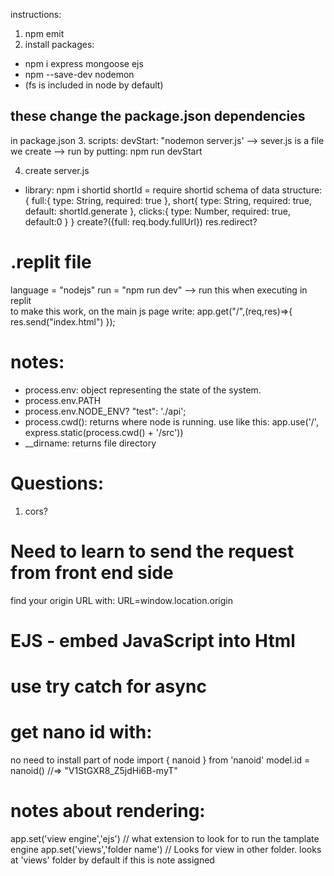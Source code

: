instructions:

1. npm emit
2. install packages:

- npm i express mongoose ejs
- npm --save-dev nodemon
- (fs is included in node by default)

## these change the package.json dependencies

in package.json 3. scripts:
devStart: "nodemon server.js'
--> sever.js is a file we create
--> run by putting: npm run devStart

4. create server.js

- library: npm i shortid
  shortId = require shortid
  schema of data structure:{
  full:{
  type: String,
  required: true
  },
  short{
  type: String,
  required: true,
  default: shortId.generate
  },
  clicks:{
  type: Number,
  required: true,
  default:0
  }
  }
  create?({full: req.body.fullUrl})
  res.redirect?

# .replit file

language = "nodejs"
run = "npm run dev" --> run this when executing in replit  
to make this work, on the main js page write:
app.get("/",(req,res)=>{
res.send("index.html")
});

# notes:

- process.env: object representing the state of the system.
- process.env.PATH
- process.env.NODE_ENV? "test": './api';
- process.cwd(): returns where node is running. use like this:
  app.use('/', express.static(process.cwd() + '/src'))
- \_\_dirname: returns file directory

# Questions:

1. cors?

# Need to learn to send the request from front end side

find your origin URL with: URL=window.location.origin

# EJS - embed JavaScript into Html

# use try catch for async

# get nano id with:

no need to install part of node
import { nanoid } from 'nanoid'
model.id = nanoid() //=> "V1StGXR8_Z5jdHi6B-myT"

# notes about rendering:

app.set('view engine','ejs') // what extension to look for to run the tamplate engine
app.set('views','folder name') // Looks for view in other folder.
looks at 'views' folder by default if this is note assigned
